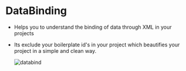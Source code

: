 
# DataBinding
- Helps you to understand the binding of data through XML in your projects
- Its exclude your boilerplate id's in your project which beautifies your project in a simple and clean way.


  ![databind](https://user-images.githubusercontent.com/9590912/38034266-8a931564-32bf-11e8-9f96-04c58cbbd577.gif)
